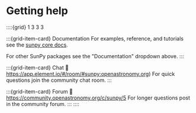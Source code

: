 # Getting help

::::{grid} 1 3 3 3

:::{grid-item-card} Documentation
For examples, reference, and tutorials see the [sunpy core docs](https://docs.sunpy.org/en/stable/).

For other SunPy packages see the "Documentation" dropdown above.
:::

:::{grid-item-card} Chat
:link: https://app.element.io/#/room/#sunpy:openastronomy.org)
For quick questions join the community chat room.
:::

:::{grid-item-card} Forum
:link: https://community.openastronomy.org/c/sunpy/5
For longer questions post in the community forum.
:::
::::
